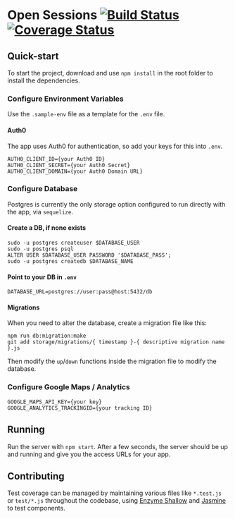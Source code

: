 # Open Sessions [![Build Status](https://travis-ci.org/opensessions/opensessions.svg?branch=master)](https://travis-ci.org/opensessions/opensessions) [![Coverage Status](https://coveralls.io/repos/github/opensessions/opensessions/badge.svg?branch=master)](https://coveralls.io/github/opensessions/opensessions?branch=master)

## Quick-start
To start the project, download and use `npm install` in the root folder to install the dependencies.

### Configure Environment Variables
Use the `.sample-env` file as a template for the `.env` file.

#### Auth0
The app uses Auth0 for authentication, so add your keys for this into `.env`.

    AUTH0_CLIENT_ID={your Auth0 ID}
    AUTH0_CLIENT_SECRET={your Auth0 Secret}
    AUTH0_CLIENT_DOMAIN={your Auth0 Domain URL}

### Configure Database
Postgres is currently the only storage option configured to run directly with the app, via `sequelize`.

#### Create a DB, if none exists

    sudo -u postgres createuser $DATABASE_USER
    sudo -u postgres psql
    ALTER USER $DATABASE_USER PASSWORD '$DATABASE_PASS';
    sudo -u postgres createdb $DATABASE_NAME

#### Point to your DB in `.env`

    DATABASE_URL=postgres://user:pass@host:5432/db

#### Migrations
When you need to alter the database, create a migration file like this:

    npm run db:migration:make
    git add storage/migrations/{ timestamp }-{ descriptive migration name }.js

Then modify the `up`/`down` functions inside the migration file to modify the database.

### Configure Google Maps / Analytics

    GOOGLE_MAPS_API_KEY={your key}
    GOOGLE_ANALYTICS_TRACKINGID={your tracking ID}

## Running
Run the server with `npm start`. After a few seconds, the server should be up and running and give you the access URLs for your app.

## Contributing
Test coverage can be managed by maintaining various files like `*.test.js` or `test/*.js` throughout the codebase, using [Enzyme Shallow](https://github.com/airbnb/enzyme/blob/master/docs/api/shallow.md) and [Jasmine](http://jsfiddle.net/lucassus/4DrrW/) to test components.
